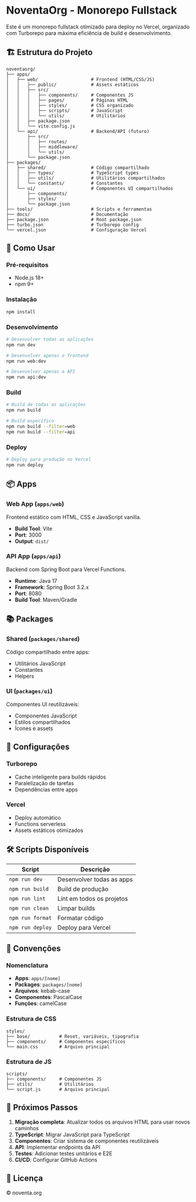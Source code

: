 # NoventaOrg - Monorepo Fullstack

Este é um monorepo fullstack otimizado para deploy no Vercel, organizado com Turborepo para máxima eficiência de build e desenvolvimento.

## 🏗️ Estrutura do Projeto

```
noventaorg/
├── apps/
│   ├── web/                    # Frontend (HTML/CSS/JS)
│   │   ├── public/             # Assets estáticos
│   │   ├── src/
│   │   │   ├── components/     # Componentes JS
│   │   │   ├── pages/          # Páginas HTML
│   │   │   ├── styles/         # CSS organizado
│   │   │   ├── scripts/        # JavaScript
│   │   │   └── utils/          # Utilitários
│   │   ├── package.json
│   │   └── vite.config.js
│   └── api/                    # Backend/API (futuro)
│       ├── src/
│       │   ├── routes/
│       │   ├── middleware/
│       │   └── utils/
│       └── package.json
├── packages/
│   ├── shared/                 # Código compartilhado
│   │   ├── types/              # TypeScript types
│   │   ├── utils/              # Utilitários compartilhados
│   │   └── constants/          # Constantes
│   └── ui/                     # Componentes UI compartilhados
│       ├── components/
│       ├── styles/
│       └── package.json
├── tools/                      # Scripts e ferramentas
├── docs/                       # Documentação
├── package.json                # Root package.json
├── turbo.json                  # Turborepo config
└── vercel.json                 # Configuração Vercel
```

## 🚀 Como Usar

### Pré-requisitos
- Node.js 18+
- npm 9+

### Instalação
```bash
npm install
```

### Desenvolvimento
```bash
# Desenvolver todas as aplicações
npm run dev

# Desenvolver apenas o frontend
npm run web:dev

# Desenvolver apenas a API
npm run api:dev
```

### Build
```bash
# Build de todas as aplicações
npm run build

# Build específico
npm run build --filter=web
npm run build --filter=api
```

### Deploy
```bash
# Deploy para produção no Vercel
npm run deploy
```

## 📦 Apps

### Web App (`apps/web`)
Frontend estático com HTML, CSS e JavaScript vanilla.
- **Build Tool**: Vite
- **Port**: 3000
- **Output**: `dist/`

### API App (`apps/api`)
Backend com Spring Boot para Vercel Functions.
- **Runtime**: Java 17
- **Framework**: Spring Boot 3.2.x
- **Port**: 8080
- **Build Tool**: Maven/Gradle

## 📚 Packages

### Shared (`packages/shared`)
Código compartilhado entre apps:
- Utilitários JavaScript
- Constantes
- Helpers

### UI (`packages/ui`)
Componentes UI reutilizáveis:
- Componentes JavaScript
- Estilos compartilhados
- Ícones e assets

## 🔧 Configurações

### Turborepo
- Cache inteligente para builds rápidos
- Paralelização de tarefas
- Dependências entre apps

### Vercel
- Deploy automático
- Functions serverless
- Assets estáticos otimizados

## 🛠️ Scripts Disponíveis

| Script | Descrição |
|--------|-----------|
| `npm run dev` | Desenvolver todas as apps |
| `npm run build` | Build de produção |
| `npm run lint` | Lint em todos os projetos |
| `npm run clean` | Limpar builds |
| `npm run format` | Formatar código |
| `npm run deploy` | Deploy para Vercel |

## 📝 Convenções

### Nomenclatura
- **Apps**: `apps/[nome]`
- **Packages**: `packages/[nome]`
- **Arquivos**: kebab-case
- **Componentes**: PascalCase
- **Funções**: camelCase

### Estrutura de CSS
```
styles/
├── base/           # Reset, variáveis, tipografia
├── components/     # Componentes específicos
└── main.css        # Arquivo principal
```

### Estrutura de JS
```
scripts/
├── components/     # Componentes JS
├── utils/          # Utilitários
└── script.js       # Arquivo principal
```

## 🚀 Próximos Passos

1. **Migração completa**: Atualizar todos os arquivos HTML para usar novos caminhos
2. **TypeScript**: Migrar JavaScript para TypeScript
3. **Componentes**: Criar sistema de componentes reutilizáveis
4. **API**: Implementar endpoints da API
5. **Testes**: Adicionar testes unitários e E2E
6. **CI/CD**: Configurar GitHub Actions

## 📄 Licença

© noventa.org 